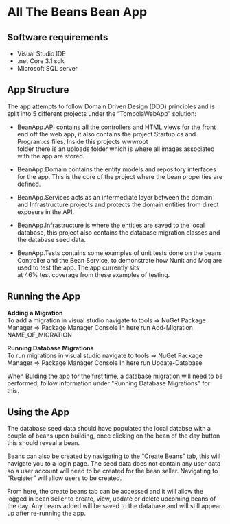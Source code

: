 All The Beans Bean App
======================

Software requirements
---------------------

* Visual Studio IDE
* .net Core 3.1 sdk
* Microsoft SQL server

App Structure
-------------------

The app attempts to follow Domain Driven Design (DDD) principles and is split into 5 different projects under the “TombolaWebApp” solution:

* BeanApp.API contains all the controllers and HTML views for the front end off the web app, it also contains the project Startup.cs and Program.cs files. Inside this projects wwwroot   
folder there is an uploads folder which is where all images associated with the app are stored.

* BeanApp.Domain contains the entity models and repository interfaces for the app. This is the core of the project where the bean properties are defined.

* BeanApp.Services acts as an intermediate layer between the domain and Infrastructure projects and protects the domain entities from direct exposure in the API.

* BeanApp.Infrastructure is where the entities are saved to the local database, this project also contains the database migration classes and the database seed data.

* BeanApp.Tests contains some examples of unit tests done on the beans Controller and the Bean Service, to demonstrate how Nunit and Moq are used to test the app. The app currently sits   
at 46% test coverage from these examples of testing.

Running the App
-------------------

**Adding a Migration**  
To add a migration in visual studio navigate to tools => NuGet Package Manager => Package Manager Console
In here run Add-Migration NAME_OF_MIGRATION

**Running Database Migrations**  
To run migrations in visual studio navigate to tools => NuGet Package Manager => Package Manager Console
In here run Update-Database

When Bulding the app for the first time, a database migration will need to be performed, follow information under "Running Database Migrations" for this.

Using the App
---------------------
The database seed data should have populated the local databse with a couple of beans upon building, once clicking on the bean of the day button this should reveal a bean.

Beans can also be created by navigating to the “Create Beans” tab, this will navigate you to a login page. The seed data does not contain any user data so a user account will need to be 
created for the bean seller. Navigating to “Register” will allow users to be created. 

From here, the create beans tab can be accessed and it will allow the logged in bean seller to create, view, update or delete upcoming beans of the day. Any beans added will be saved to the database and
will still appear up after re-running the app.


